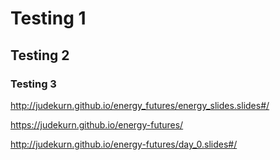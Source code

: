 # Testing 1

## Testing 2

### Testing 3


http://judekurn.github.io/energy_futures/energy_slides.slides#/

https://judekurn.github.io/energy-futures/

http://judekurn.github.io/energy-futures/day_0.slides#/
